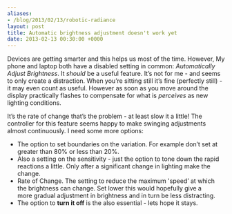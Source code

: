 ```yaml
---
aliases:
- /blog/2013/02/13/robotic-radiance
layout: post
title: Automatic brightness adjustment doesn't work yet
date: 2013-02-13 00:30:00 +0000
---
```

Devices are getting smarter and this helps us most of the time. However, My
phone and laptop both have a disabled setting in common: _Automatically Adjust
Brightness_. It _should_ be a useful feature. It’s not for me - and seems
to only create a distraction. When you’re sitting still it’s fine (perfectly
still) - it may even count as useful. However as soon as you move around the
display practically flashes to compensate for what is _perceives_ as new
lighting conditions.

It’s the rate of change that’s the problem - at least slow it a little! The
controller for this feature seems happy to make swinging adjustments almost
continuously. I need some more options:

* The option to set boundaries on the variation. For example don’t set at
  greater than 80% or less than 20%.
* Also a setting on the sensitivity - just the option to tone down the rapid
  reactions a little. Only after a significant change in lighting make the
  change.
* Rate of Change. The setting to reduce the maximum 'speed’ at which the
  brightness can change. Set lower this would hopefully give a
  more gradual adjustment in brightness and in turn be less distracting.
* The option to **turn it off** is the also essential - lets hope it stays.